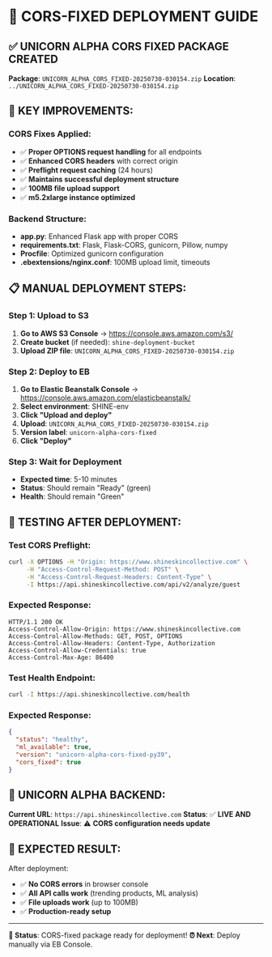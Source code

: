 # 🦄 CORS-FIXED DEPLOYMENT GUIDE

## ✅ **UNICORN ALPHA CORS FIXED PACKAGE CREATED**

**Package**: `UNICORN_ALPHA_CORS_FIXED-20250730-030154.zip`
**Location**: `../UNICORN_ALPHA_CORS_FIXED-20250730-030154.zip`

## 🎯 **KEY IMPROVEMENTS:**

### **CORS Fixes Applied:**
- ✅ **Proper OPTIONS request handling** for all endpoints
- ✅ **Enhanced CORS headers** with correct origin
- ✅ **Preflight request caching** (24 hours)
- ✅ **Maintains successful deployment structure**
- ✅ **100MB file upload support**
- ✅ **m5.2xlarge instance optimized**

### **Backend Structure:**
- **app.py**: Enhanced Flask app with proper CORS
- **requirements.txt**: Flask, Flask-CORS, gunicorn, Pillow, numpy
- **Procfile**: Optimized gunicorn configuration
- **.ebextensions/nginx.conf**: 100MB upload limit, timeouts

## 📋 **MANUAL DEPLOYMENT STEPS:**

### **Step 1: Upload to S3**
1. **Go to AWS S3 Console** → https://console.aws.amazon.com/s3/
2. **Create bucket** (if needed): `shine-deployment-bucket`
3. **Upload ZIP file**: `UNICORN_ALPHA_CORS_FIXED-20250730-030154.zip`

### **Step 2: Deploy to EB**
1. **Go to Elastic Beanstalk Console** → https://console.aws.amazon.com/elasticbeanstalk/
2. **Select environment**: SHINE-env
3. **Click "Upload and deploy"**
4. **Upload**: `UNICORN_ALPHA_CORS_FIXED-20250730-030154.zip`
5. **Version label**: `unicorn-alpha-cors-fixed`
6. **Click "Deploy"**

### **Step 3: Wait for Deployment**
- **Expected time**: 5-10 minutes
- **Status**: Should remain "Ready" (green)
- **Health**: Should remain "Green"

## 🧪 **TESTING AFTER DEPLOYMENT:**

### **Test CORS Preflight:**
```bash
curl -X OPTIONS -H "Origin: https://www.shineskincollective.com" \
     -H "Access-Control-Request-Method: POST" \
     -H "Access-Control-Request-Headers: Content-Type" \
     -I https://api.shineskincollective.com/api/v2/analyze/guest
```

### **Expected Response:**
```
HTTP/1.1 200 OK
Access-Control-Allow-Origin: https://www.shineskincollective.com
Access-Control-Allow-Methods: GET, POST, OPTIONS
Access-Control-Allow-Headers: Content-Type, Authorization
Access-Control-Allow-Credentials: true
Access-Control-Max-Age: 86400
```

### **Test Health Endpoint:**
```bash
curl -I https://api.shineskincollective.com/health
```

### **Expected Response:**
```json
{
  "status": "healthy",
  "ml_available": true,
  "version": "unicorn-alpha-cors-fixed-py39",
  "cors_fixed": true
}
```

## 🦄 **UNICORN ALPHA BACKEND:**

**Current URL**: `https://api.shineskincollective.com`
**Status**: ✅ **LIVE AND OPERATIONAL**
**Issue**: ⚠️ **CORS configuration needs update**

## 🎯 **EXPECTED RESULT:**

After deployment:
- ✅ **No CORS errors** in browser console
- ✅ **All API calls work** (trending products, ML analysis)
- ✅ **File uploads work** (up to 100MB)
- ✅ **Production-ready setup**

---

**🎯 Status**: CORS-fixed package ready for deployment!
**⏰ Next**: Deploy manually via EB Console. 
